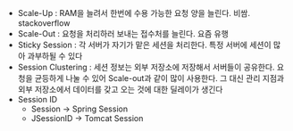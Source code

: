 - Scale-Up : RAM을 늘려서 한번에 수용 가능한 요청 양을 늘린다. 비쌈. stackoverflow 
- Scale-Out : 요청을 처리하러 보내는 접수처를 늘린다. 요즘 유행
- Sticky Session : 각 서버가 자기가 맡은 세션을 처리한다. 특정 서버에 세션이 많아 과부하될 수 있다
- Session Clustering : 세션 정보는 외부 저장소에 저장해서 서버들이 공유한다. 요청을 균등하게 나눌 수 있어 Scale-out과 같이 많이 사용한다. 그 대신 관리 지점과 외부 저장소에서 데이터를 갖고 오는 것에 대한 딜레이가 생긴다
- Session ID
	- Session -> Spring Session
	- JSessionID -> Tomcat Session